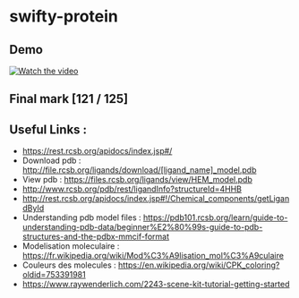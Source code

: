 # swifty-protein

## Demo

[![Watch the video](https://i9.ytimg.com/vi/F4xHvv4CnU0/mqdefault.jpg?time=1562950220455&sqp=CLj0oukF&rs=AOn4CLBViQEYHOHuXf3oBMXuAj26US0u4w)](https://www.youtube.com/watch?v=F4xHvv4CnU0&feature=youtu.be)

## Final mark [121 / 125]

## Useful Links : 

- https://rest.rcsb.org/apidocs/index.jsp#/
- Download pdb : http://file.rcsb.org/ligands/download/[ligand_name]_model.pdb
- View pdb : https://files.rcsb.org/ligands/view/HEM_model.pdb
- http://www.rcsb.org/pdb/rest/ligandInfo?structureId=4HHB
- http://rest.rcsb.org/apidocs/index.jsp#!/Chemical_components/getLigandById
- Understanding pdb model files : https://pdb101.rcsb.org/learn/guide-to-understanding-pdb-data/beginner%E2%80%99s-guide-to-pdb-structures-and-the-pdbx-mmcif-format
- Modelisation moleculaire : https://fr.wikipedia.org/wiki/Mod%C3%A9lisation_mol%C3%A9culaire
- Couleurs des molecules : https://en.wikipedia.org/wiki/CPK_coloring?oldid=753391981
- https://www.raywenderlich.com/2243-scene-kit-tutorial-getting-started


